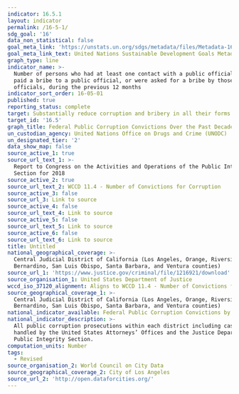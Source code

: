 ```yaml
---
indicator: 16.5.1
layout: indicator
permalink: /16-5-1/
sdg_goal: '16'
data_non_statistical: false
goal_meta_link: 'https://unstats.un.org/sdgs/metadata/files/Metadata-16-05-01.pdf'
goal_meta_link_text: United Nations Sustainable Development Goals Metadata (pdf 1361kB)
graph_type: line
indicator_name: >-
  Number of persons who had at least one contact with a public official and who
  paid a bribe to a public official, or were asked for a bribe by those public
  officials, during the previous 12 months
indicator_sort_order: 16-05-01
published: true
reporting_status: complete
target: Substantially reduce corruption and bribery in all their forms
target_id: '16.5'
graph_title: Federal Public Corruption Convictions Over the Past Decade
un_custodian_agency: United Nations Office on Drugs and Crime (UNODC)
un_designated_tier: '2'
data_show_map: false
source_active_1: true
source_url_text_1: >-
  Report to Congress on the Activities and Operations of the Public Integrity
  Section for 2018
source_active_2: true
source_url_text_2: WCCD 11.4 - Number of Convictions for Corruption
source_active_3: false
source_url_3: Link to source
source_active_4: false
source_url_text_4: Link to source
source_active_5: false
source_url_text_5: Link to source
source_active_6: false
source_url_text_6: Link to source
title: Untitled
national_geographical_coverage: >-
  Central Judicial District of California (Los Angeles, Orange, Riverside, San
  Bernardino, San Luis Obispo, Santa Barbara, and Ventura counties)
source_url_1: 'https://www.justice.gov/criminal/file/1216921/download'
source_organisation_1: United States Department of Justice
wccd_iso_37120_alignment: Aligns to WCCD 11.4 - Number of Convictions for Corruption
source_geographical_coverage_1: >-
  Central Judicial District of California (Los Angeles, Orange, Riverside, San
  Bernardino, San Luis Obispo, Santa Barbara, and Ventura counties)
national_indicator_available: Federal Public Corruption Convictions by District Over the Past Decade
national_indicator_description: >-
  All public corruption prosecutions within each district including cases
  handled by the United States Attorneys’ Offices and the Justice Department's
  Public Integrity Section.
computation_units: Number
tags:
  - Revised
source_organisation_2: World Council on City Data
source_geographical_coverage_2: City of Los Angeles
source_url_2: 'http://open.dataforcities.org/'
---
```

